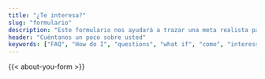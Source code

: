 ```yaml
---
title: "¿Te interesa?"
slug: "formulario"
description: "Este formulario nos ayudará a trazar una meta realista para que usted se convierta en una enfermera en los EE. UU. a través de la ACP"
header: "Cuéntanos un poco sobre usted"
keywords: ["FAQ", "How do I", "questions", "what if", "como", "interessado", "contacto"]
---
```


{{< about-you-form >}}

